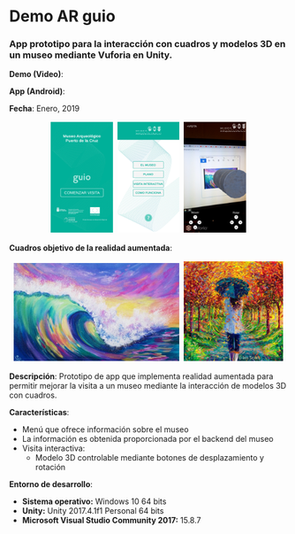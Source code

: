 # **Demo AR guio**
### App prototipo para la interacción con cuadros y modelos 3D en un museo mediante Vuforia en Unity.

**Demo (Video)**: 

**App (Android)**: 

**Fecha**: Enero, 2019

<p align="center">
    <img style="padding: 2px;" src="images/1.jpg" alt="Image 1"	title="Preview" height="200"/>
    <img style="padding: 2px;" src="images/2.jpg" alt="Image 2"    title="Preview" height="200"/>
    <img style="padding: 2px;" src="images/3.jpg" alt="Image 3"	title="Preview" height="200"/>
</p>

**Cuadros objetivo de la realidad aumentada**:
<p align="center">
    <img style="padding: 2px;" src="images/target1.jpg" alt="Image 4"	title="Preview" width="300"/>
    <img style="padding: 2px;" src="images/target2.jpg" alt="Image 5"    title="Preview" width="180"/>
</p> 


**Descripción**: Prototipo de app que implementa realidad aumentada para permitir mejorar la visita a un museo mediante la interacción de modelos 3D con cuadros.

**Características**:
* Menú que ofrece información sobre el museo
* La información es obtenida proporcionada por el backend del museo
* Visita interactiva:
    * Modelo 3D controlable mediante botones de desplazamiento y rotación

**Entorno de desarrollo**:
* **Sistema operativo:** Windows 10 64 bits
* **Unity:** Unity 2017.4.1f1 Personal 64 bits
* **Microsoft Visual Studio Community 2017:** 15.8.7
